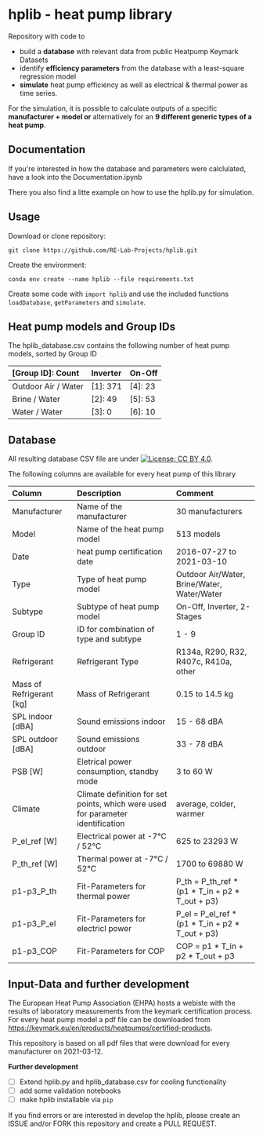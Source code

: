# hplib - heat pump library

Repository with code to
 
- build a **database** with relevant data from public Heatpump Keymark Datasets
- identify **efficiency parameters** from the database with a least-square regression model  
- **simulate** heat pump efficiency as well as  electrical & thermal power as time series.

For the simulation, it is possible to calculate outputs of a specific **manufacturer + model or** alternatively for an **9 different generic types of a heat pump**. 

## Documentation

If you're interested in how the database and parameters were calclulated, have a look into the Documentation.ipynb

There you also find a litte example on how to use the hplib.py for simulation.

## Usage

Download or clone repository:

`git clone https://github.com/RE-Lab-Projects/hplib.git`

Create the environment:

`conda env create --name hplib --file requirements.txt`

Create some code with `import hplib` and use the included functions `loadDatabase`, `getParameters` and `simulate`.

## Heat pump models and Group IDs
The hplib_database.csv contains the following number of heat pump models, sorted by Group ID

| [Group ID]: Count | Inverter | On-Off |
| :--- | :--- | :--- |
| Outdoor Air / Water | [1]: 371 | [4]: 23 |
| Brine / Water | [2]: 49 | [5]: 53 |
| Water / Water | [3]: 0 | [6]: 10 |

## Database

All resulting database CSV file are under [![License: CC BY 4.0](https://img.shields.io/badge/License-CC%20BY%204.0-lightgrey.svg)](https://creativecommons.org/licenses/by/4.0/).

The following columns are available for every heat pump of this library

| Column | Description | Comment |
| :--- | :--- | :--- |
| Manufacturer | Name of the manufacturer | 30 manufacturers |
| Model | Name of the heat pump model | 513 models |
| Date | heat pump certification date | 2016-07-27 to 2021-03-10 |
| Type | Type of heat pump model | Outdoor Air/Water, Brine/Water,  Water/Water |
| Subtype | Subtype of heat pump model | On-Off, Inverter, 2-Stages|
| Group ID | ID for combination of type and subtype | 1 - 9|
| Refrigerant | Refrigerant Type | R134a, R290, R32, R407c, R410a, other |
| Mass of Refrigerant [kg]| Mass of Refrigerant | 0.15 to 14.5 kg |
| SPL indoor [dBA]| Sound emissions indoor| 15 - 68 dBA|
| SPL outdoor [dBA]| Sound emissions outdoor| 33 - 78 dBA|
| PSB [W] | Eletrical power consumption, standby mode| 3 to 60 W |
| Climate | Climate definition for set points, which were used for parameter identification | average, colder, warmer |
| P_el_ref [W]| Electrical power at -7°C / 52°C | 625 to 23293 W |
| P_th_ref [W]| Thermal power at -7°C / 52°C | 1700 to 69880 W |
| p1-p3_P_th | Fit-Parameters for thermal power  | P_th = P_th_ref * (p1 * T_in + p2 * T_out + p3) |
| p1-p3_P_el | Fit-Parameters for electricl power  | P_el = P_el_ref * (p1 * T_in + p2 * T_out + p3) |
| p1-p3_COP | Fit-Parameters for COP  | COP = p1 * T_in + p2 * T_out + p3 |

## Input-Data and further development
The European Heat Pump Association (EHPA) hosts a webiste with the results of laboratory measurements from the keymark certification process. For every heat pump model a pdf file can be downloaded from https://keymark.eu/en/products/heatpumps/certified-products.

This repository is based on all pdf files that were download for every manufacturer on 2021-03-12.

**Further development**

- [ ] Extend hplib.py and hplib_database.csv for cooling functionality 
- [ ] add some validation notebooks
- [ ] make hplib installable via `pip`

If you find errors or are interested in develop the hplib, please create an ISSUE and/or FORK this repository and create a PULL REQUEST.
